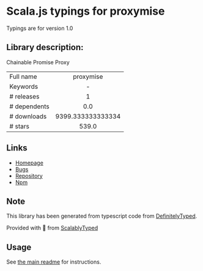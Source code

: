 
# Scala.js typings for proxymise

Typings are for version 1.0

## Library description:
Chainable Promise Proxy

|                    |                 |
| ------------------ | :-------------: |
| Full name          | proxymise |
| Keywords           | - |
| # releases         | 1 |
| # dependents       | 0.0 |
| # downloads        | 9399.333333333334 |
| # stars            | 539.0 |

## Links
- [Homepage](https://github.com/kozhevnikov/proxymise#readme)
- [Bugs](https://github.com/kozhevnikov/proxymise/issues)
- [Repository](https://github.com/kozhevnikov/proxymise)
- [Npm](https://www.npmjs.com/package/proxymise)
    


## Note
This library has been generated from typescript code from [DefinitelyTyped](https://definitelytyped.org).

Provided with :purple_heart: from [ScalablyTyped](https://github.com/oyvindberg/ScalablyTyped)

## Usage
See [the main readme](../../readme.md) for instructions.


